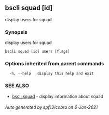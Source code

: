 ## bscli squad [id]

display users for squad

### Synopsis

display users for squad

```
bscli squad [id] users [flags]
```

### Options inherited from parent commands

```
  -h, --help   display this help and exit
```

### SEE ALSO

* [bscli squad](bscli_squad.md)	 - display information about squad

###### Auto generated by spf13/cobra on 6-Jan-2021

